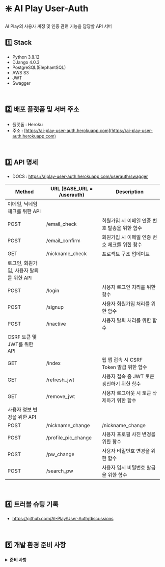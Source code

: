 # ❇️ AI Play User-Auth

AI Play의 사용자 계정 및 인증 관련 기능을 담당할 API 서버

## :one: Stack

- Python 3.8.12
- DJango 4.0.3
- PostgreSQL(ElephantSQL)
- AWS S3
- JWT
- Swagger

<br/>

## :two: 배포 플랫폼 및 서버 주소

- 플랫폼 : Heroku
- 주소 : [https://ai-play-user-auth.herokuapp.com](https://ai-play-user-auth.herokuapp.com)

<br/>

## :three: API 명세

- DOCS : https://aiplay-user-auth.herokuapp.com/userauth/swagger

| Method                                   | URL (BASE_URL = /userauth) | Description                                   |
| ---------------------------------------- | -------------------------- | --------------------------------------------- |
| 이메일, 닉네임 체크를 위한 API           |                            |                                               |
| POST                                     | /email_check               | 회원가입 시 이메일 인증 번호 발송을 위한 함수 |
| POST                                     | /email_confirm             | 회원가입 시 이메일 인증 번호 체크를 위한 함수 |
| GET                                      | /nickname_check            | 프로젝트 구조 업데이트                        |
| 로그인, 회원가입, 사용자 탈퇴를 위한 API |                            |                                               |
| POST                                     | /login                     | 사용자 로그인 처리를 위한 함수                |
| POST                                     | /signup                    | 사용자 회원가입 처리를 위한 함수              |
| POST                                     | /inactive                  | 사용자 탈퇴 처리를 위한 함수                  |
| CSRF 토큰 및 JWT를 위한 API              |                            |                                               |
| GET                                      | /index                     | 웹 앱 접속 시 CSRF Token 발급 위한 함수       |
| GET                                      | /refresh_jwt               | 사용자 접속 중 JWT 토큰 갱신하기 위한 함수    |
| GET                                      | /remove_jwt                | 사용자 로그아웃 시 토큰 삭제하기 위한 함수    |
| 사용자 정보 변경을 위한 API              |                            |                                               |
| POST                                     | /nickname_change           | /nickname_change                              |
| POST                                     | /profile_pic_change        | 사용자 프로필 사진 변경을 위한 함수           |
| POST                                     | /pw_change                 | 사용자 비밀번호 변경을 위한 함수              |
| POST                                     | /search_pw                 | 사용자 임시 비밀번호 발급을 위한 함수         |

<br/>

## 4️⃣ 트러블 슈팅 기록

- https://github.com/AI-Play/User-Auth/discussions

<br/>

## :five: 개발 환경 준비 사항

<details>
  <summary><b>준비 사항</b></summary>

```
# 필요한 패키지 설치
python -m pip install -r requirements.txt
```

##### 로컬 테스트 환경 구축

```
# 1. docker postgres 이미지 준비 및 컨테이너 실행
# https://hub.docker.com/_/postgres
docker run -p 5432:5432 --name postgres -e POSTGRES_PASSWORD=aiplay -d postgres
# ※ 주의사항 : 아래 2번 과정에서 DB 세팅이 이루어질 것이므로 컨테이너 생성 및 실행만 하고 그 외에는 건드리지 말 것

# 2. DJango migration 실행
# userauth의 models.py에 의해서 생성된 migration 파일이 이미 존재함(0001_initial.py)
# 따라서 아래 명령어를 실행하면 DB 세팅이 이루어짐
python manage.py migrate

# 3. DB Table이 생성되었는지 확인

# 4. Architecture Repo의 dbscript.sql 하단에 있는 'Trigger 생성하기' 부분의 스크립트를 실행
```

##### 개발 서버 실행

```
python manage.py runserver
```

</details>
